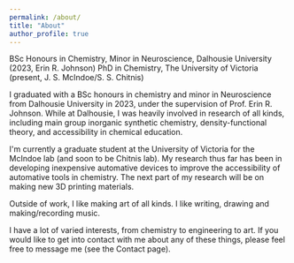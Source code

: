 ```yaml
---
permalink: /about/
title: "About"
author_profile: true
---
```

BSc Honours in Chemistry, Minor in Neuroscience, Dalhousie University (2023, Erin R. Johnson)
PhD in Chemistry, The University of Victoria (present, J. S. McIndoe/S. S. Chitnis)

I graduated with a BSc honours in chemistry and minor in Neuroscience from Dalhousie University in 2023, under the supervision of Prof. Erin R. Johnson. While at Dalhousie, I was heavily involved in research of all kinds, including main group inorganic synthetic chemistry, density-functional theory, and accessibility in chemical education.

I'm currently a graduate student at the University of Victoria for the McIndoe lab (and soon to be Chitnis lab). My research thus far has been in developing inexpensive automative devices to improve the accessibility of automative tools in chemistry. The next part of my research will be on making new 3D printing materials.

Outside of work, I like making art of all kinds. I like writing, drawing and making/recording music.

I have a lot of varied interests, from chemistry to engineering to art. If you would like to get into contact with me about any of these things, please feel free to message me (see the Contact page).
